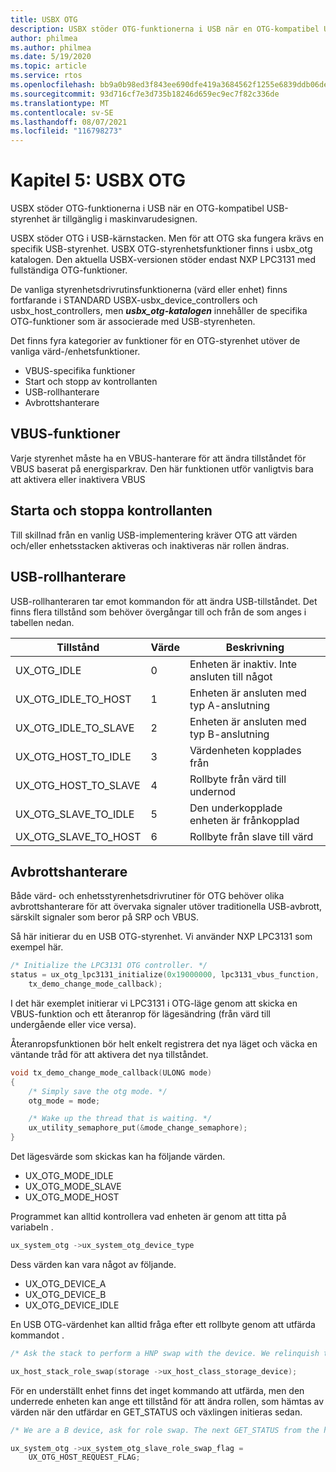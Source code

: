```yaml
---
title: USBX OTG
description: USBX stöder OTG-funktionerna i USB när en OTG-kompatibel USB-styrenhet är tillgänglig i maskinvarudesignen.
author: philmea
ms.author: philmea
ms.date: 5/19/2020
ms.topic: article
ms.service: rtos
ms.openlocfilehash: bb9a0b98ed3f843ee690dfe419a3684562f1255e6839ddb06ded9d8f6023adcc
ms.sourcegitcommit: 93d716cf7e3d735b18246d659ec9ec7f82c336de
ms.translationtype: MT
ms.contentlocale: sv-SE
ms.lasthandoff: 08/07/2021
ms.locfileid: "116798273"
---
```

# <a name="chapter-5-usbx-otg"></a>Kapitel 5: USBX OTG

USBX stöder OTG-funktionerna i USB när en OTG-kompatibel USB-styrenhet är tillgänglig i maskinvarudesignen.

USBX stöder OTG i USB-kärnstacken. Men för att OTG ska fungera krävs en specifik USB-styrenhet. USBX OTG-styrenhetsfunktioner finns  i usbx_otg katalogen. Den aktuella USBX-versionen stöder endast NXP LPC3131 med fullständiga OTG-funktioner.

De vanliga styrenhetsdrivrutinsfunktionerna (värd eller enhet) finns fortfarande i STANDARD USBX-usbx_device_controllers och usbx_host_controllers, men ***usbx_otg-katalogen*** innehåller de specifika OTG-funktioner som är associerade med USB-styrenheten.

Det finns fyra kategorier av funktioner för en OTG-styrenhet utöver de vanliga värd-/enhetsfunktioner.

- VBUS-specifika funktioner
- Start och stopp av kontrollanten
- USB-rollhanterare
- Avbrottshanterare

## <a name="vbus-functions"></a>VBUS-funktioner

Varje styrenhet måste ha en VBUS-hanterare för att ändra tillståndet för VBUS baserat på energisparkrav. Den här funktionen utför vanligtvis bara att aktivera eller inaktivera VBUS

## <a name="start-and-stop-the-controller"></a>Starta och stoppa kontrollanten

Till skillnad från en vanlig USB-implementering kräver OTG att värden och/eller enhetsstacken aktiveras och inaktiveras när rollen ändras.

## <a name="usb-role-manager"></a>USB-rollhanterare

USB-rollhanteraren tar emot kommandon för att ändra USB-tillståndet. Det finns flera tillstånd som behöver övergångar till och från de som anges i tabellen nedan.

| Tillstånd                    | Värde | Beskrivning                                           |
| ------------------------ | ----- | ----------------------------------------------------- |
| UX_OTG_IDLE            | 0     | Enheten är inaktiv. Inte ansluten till något |
| UX_OTG_IDLE_TO_HOST  | 1     | Enheten är ansluten med typ A-anslutning             |
| UX_OTG_IDLE_TO_SLAVE | 2     | Enheten är ansluten med typ B-anslutning             |
| UX_OTG_HOST_TO_IDLE  | 3     | Värdenheten kopplades från                          |
| UX_OTG_HOST_TO_SLAVE | 4     | Rollbyte från värd till undernod                          |
| UX_OTG_SLAVE_TO_IDLE | 5     | Den underkopplade enheten är frånkopplad                          |
| UX_OTG_SLAVE_TO_HOST | 6     | Rollbyte från slave till värd                          |

## <a name="interrupt-handlers"></a>Avbrottshanterare

Både värd- och enhetsstyrenhetsdrivrutiner för OTG behöver olika avbrottshanterare för att övervaka signaler utöver traditionella USB-avbrott, särskilt signaler som beror på SRP och VBUS.

Så här initierar du en USB OTG-styrenhet. Vi använder NXP LPC3131 som exempel här.

```C
/* Initialize the LPC3131 OTG controller. */
status = ux_otg_lpc3131_initialize(0x19000000, lpc3131_vbus_function,
    tx_demo_change_mode_callback);
```

I det här exemplet initierar vi LPC3131 i OTG-läge genom att skicka en VBUS-funktion och ett återanrop för lägesändring (från värd till undergående eller vice versa).

Återanropsfunktionen bör helt enkelt registrera det nya läget och väcka en väntande tråd för att aktivera det nya tillståndet.

```C
void tx_demo_change_mode_callback(ULONG mode)
{
    /* Simply save the otg mode. */
    otg_mode = mode;

    /* Wake up the thread that is waiting. */
    ux_utility_semaphore_put(&mode_change_semaphore);
}
```

Det lägesvärde som skickas kan ha följande värden.

- UX_OTG_MODE_IDLE
- UX_OTG_MODE_SLAVE
- UX_OTG_MODE_HOST

Programmet kan alltid kontrollera vad enheten är genom att titta på variabeln .

```C
ux_system_otg ->ux_system_otg_device_type
```

Dess värden kan vara något av följande.

- UX_OTG_DEVICE_A
- UX_OTG_DEVICE_B
- UX_OTG_DEVICE_IDLE

En USB OTG-värdenhet kan alltid fråga efter ett rollbyte genom att utfärda kommandot .

```C
/* Ask the stack to perform a HNP swap with the device. We relinquish the host role to A device. */

ux_host_stack_role_swap(storage ->ux_host_class_storage_device);
```

För en underställt enhet finns det inget kommando att utfärda, men den underrede enheten kan ange ett tillstånd för att ändra rollen, som hämtas av värden när den utfärdar en GET_STATUS och växlingen initieras sedan.

```C
/* We are a B device, ask for role swap. The next GET_STATUS from the host will get the status change and do the HNP. */

ux_system_otg ->ux_system_otg_slave_role_swap_flag =
    UX_OTG_HOST_REQUEST_FLAG;
```
